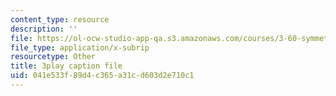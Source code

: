 ```yaml
---
content_type: resource
description: ''
file: https://ol-ocw-studio-app-qa.s3.amazonaws.com/courses/3-60-symmetry-structure-and-tensor-properties-of-materials-fall-2005/041e533f89d4c365a31cd603d2e710c1_7rm5sVtj-hs.srt
file_type: application/x-subrip
resourcetype: Other
title: 3play caption file
uid: 041e533f-89d4-c365-a31c-d603d2e710c1
---
```

